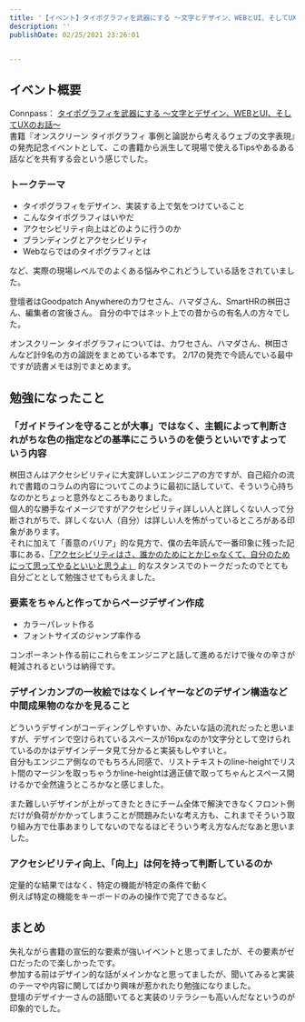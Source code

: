 ```yaml
---
title: '【イベント】タイポグラフィを武器にする 〜文字とデザイン、WEBとUI、そしてUXのお話〜'
description: ''
publishDate: 02/25/2021 23:26:01


---
```

<h2>イベント概要</h2>

<p>Connpass： <a href="https://goodpatch.connpass.com/event/204447/">タイポグラフィを武器にする 〜文字とデザイン、WEBとUI、そしてUXのお話〜</a><br />
書籍『オンスクリーン タイポグラフィ 事例と論説から考えるウェブの文字表現』の発売記念イベントとして、この書籍から派生して現場で使えるTipsやあるある話などを共有する会という感じでした。</p>

<h3>トークテーマ</h3>

<ul>
<li>タイポグラフィをデザイン、実装する上で気をつけていること</li>
<li>こんなタイポグラフィはいやだ</li>
<li>アクセシビリティ向上はどのように行うのか</li>
<li>ブランディングとアクセシビリティ</li>
<li>Webならではのタイポグラフィとは</li>
</ul>


<p>など、実際の現場レベルでのよくある悩みやこれどうしている話をされていました。</p>

<p>登壇者はGoodpatch Anywhereのカワセさん、ハマダさん、SmartHRの桝田さん、編集者の宮後さん。
自分の中ではネット上での昔からの有名人の方々でした。</p>

<p>オンスクリーン タイポグラフィについては、カワセさん、ハマダさん、桝田さんなど計9名の方の論説をまとめている本です。
2/17の発売で今読んでいる最中ですが読書メモは別でまとめます。</p>

<h2>勉強になったこと</h2>

<h3>「ガイドラインを守ることが大事」ではなく、主観によって判断されがちな色の指定などの基準にこういうのを使うといいですよっていう内容</h3>

<p>桝田さんはアクセシビリティに大変詳しいエンジニアの方ですが、自己紹介の流れで書籍のコラムの内容についてこのように最初に話していて、そういう心持ちなのかとちょっと意外なところもありました。<br />
個人的な勝手なイメージですがアクセシビリティ詳しい人と詳しくない人って分断されがちで、詳しくない人（自分）は詳しい人を怖がっているところがある印象があります。<br />
それに加えて「善意のバリア」的な見方で、僕の去年読んで一番印象に残った記事にある、<a href="https://developers.freee.co.jp/entry/why-i-am-worked-on-accessibility">「アクセシビリティはさ、誰かのためにとかじゃなくて、自分のためにって思ってやるといいと思うよ」</a> 的なスタンスでのトークだったのでとても自分ごととして勉強させてもらえました。</p>

<h3>要素をちゃんと作ってからページデザイン作成</h3>

<ul>
<li>カラーパレット作る</li>
<li>フォントサイズのジャンプ率作る</li>
</ul>


<p>コンポーネント作る前にこれらをエンジニアと話して進めるだけで後々の辛さが軽減されるというは納得です。</p>

<h3>デザインカンプの一枚絵ではなくレイヤーなどのデザイン構造など中間成果物のなかを見ること</h3>

<p>どういうデザインがコーディングしやすいか、みたいな話の流れだったと思いますが、デザインで空けられているスペースが16pxなのか1文字分として空けられているのかはデザインデータ見て分かると実装もしやすいと。<br />
自分もエンジニア側なのでもちろん同感で、リストテキストのline-heightでリスト間のマージンを取っちゃうかline-heightは適正値で取ってちゃんとスペース開けるかで全然違うところかなと感じました。</p>

<p>また難しいデザインが上がってきたときにチーム全体で解決できなくフロント側だけが負荷がかかってしまうことが問題みたいな考え方も、これまでそういう取り組み方で仕事あまりしてないのでなるほどそういう考え方なんだなあと思いました。</p>

<h3>アクセシビリティ向上、「向上」は何を持って判断しているのか</h3>

<p>定量的な結果ではなく、特定の機能が特定の条件で動く<br />
例えば特定の機能をキーボードのみの操作で完了できるなど。</p>

<h2>まとめ</h2>

<p>失礼ながら書籍の宣伝的な要素が強いイベントと思ってましたが、その要素がゼロだったので楽しかったです。<br />
参加する前はデザイン的な話がメインかなと思ってましたが、聞いてみると実装のテーマや内容に関してばかり興味が惹かれたり勉強になりました。<br />
登壇のデザイナーさんの話聞いてると実装のリテラシーも高いんだなというのが印象的でした。</p>

